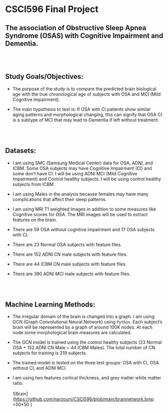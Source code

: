 # CSCI596 Final Project

## The association of Obstructive Sleep Apnea Syndrome (OSAS) with Cognitive Impairment and Dementia.

<br/><br/>


## Study Goals/Objectives:

+ The purpose of the study is to compare the predicted brain biological age with the true chronological age of subjects with OSA and MCI (Mild Cognitive Impairment). 

+ The main hypothesis to test is: If OSA with CI patients show similar aging patterns and morphological changing, this can signify that OSA CI is a subtype of MCI that may lead to Dementia if left without treatment.

<br/><br/>

## Datasets:

+ I am using SMC (Samsung Medical Center) data for OSA, ADNI, and ICBM. Some OSA subjects may have Cognitive Impairment (CI) and some don’t have CI. I will be using ADNI MCI (Mild Cognitive Impairment) and Control healthy subjects. I will be using control healthy subjects from ICBM.

+ I am using Males in the analysis because females may have many complications that affect their sleep patterns.

+ I am using MRI T1 weighted Images in addition to some measures like Cognitive scores for OSA. The MRI images will be used to extract features on the brain.

+ There are 59 OSA without cognitive impairment and 17 OSA subjects with CI. 

+ There are 23 Normal OSA subjects with feature files.

+ There are 152 ADNI CN male subjects with feature files.

+ There are 44 ICBM CN male subjects with feature files.

+ There are 390 ADNI MCI male subjects with feature files.

<br/><br/>

## Machine Learning Methods:

+ The irregular domain of the brain is changed into a graph. I am using GCN (Graph Convolutional Neural Network) using `Python`. Each subject’s brain will be
represented by a graph of around 100K nodes. At each node some morphological brain measures are calculated.

+ The GCN model is trained using the control healthy subjects (23 Normal OSA + 152 ADNI CN Male + 44 ICBM Males). The total number of CN subjects for training is 219 subjects.

+ The trained model is tested on the three test groups: OSA with CI, OSA without CI, and ADNI MCI.

+ I am using two features cortical thickness, and grey matter white matter ratio.
<br/><br/>
![Brain](https://github.com/narzouni/CSCI596/blob/main/brainnetwork.bmp =50*50 )

